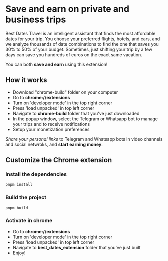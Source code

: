# Save and earn on private and business trips

Best Dates Travel is an intelligent assistant that finds the most affordable dates for your trip. You choose your preferred flights, hotels, and cars, and we analyze thousands of date combinations to find the one that saves you 30% to 50% of your budget. Sometimes, just shifting your trip by a few days can save you hundreds of euros on the exact same vacation.

You can both **save and earn** using this extension!

## How it works

- Download "chrome-build" folder on your computer
- Go to **chrome://extensions**
- Turn on 'developer mode' in the top right corner
- Press 'load unpacked' in top left corner
- Navigate to **chrome-build** folder that you've just downloaded
- In the popup window, select the Telegram or Whatsapp bot to manage your trips and to receive notifications
- Setup your monetization preferences

*Share your personal links* to Telegram and Whatsapp bots in video channels and social netwroks, and **start earning money**.

## Customize the Chrome extension

### Install the dependencies

```bash
pnpm install
```

### Build the project

```bash
pnpm build
```
### Activate in chrome

- Go to **chrome://extensions**
- Turn on 'developer mode' in the top right corner
- Press 'load unpacked' in top left corner
- Navigate to **best_dates_extension** folder that you've just built
- Enjoy!
